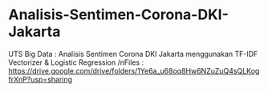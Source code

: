 # Analisis-Sentimen-Corona-DKI-Jakarta
UTS Big Data : Analisis Sentimen Corona DKI Jakarta menggunakan TF-IDF Vectorizer &amp; Logistic Regression
/nFiles : https://drive.google.com/drive/folders/1Ye6a_u68oq8Hw6NZuZuQ4sQLKogfrXnP?usp=sharing
